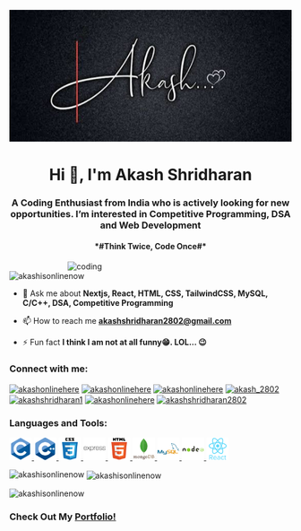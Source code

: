 ![logo](https://github.com/akashisonlinenow/akashisonlinenow/blob/main/images.png)

<h1 align="center">Hi 👋, I'm Akash Shridharan</h1>
<h3 align="center">A Coding Enthusiast from India who is actively looking for new opportunities. I’m interested in Competitive Programming, DSA and Web Development</h3>
<h4 align='center'>*#Think Twice, Code Once#*</h4>
<img align="right" alt="coding" width="400" src="https://camo.githubusercontent.com/97d0c0c4209208d8ec9573c7e213e05872a9f59b703868647b559b77af601cc6/68747470733a2f2f692e70696e696d672e636f6d2f6f726967696e616c732f65382f66342f35332f65386634353334363961336563393765636433353464663436356437333931332e676966">
<p align="left"> <img src="https://komarev.com/ghpvc/?username=akashisonlinenow&label=Profile%20views&color=0e75b6&style=flat" alt="akashisonlinenow" /> </p>

- 💬 Ask me about **Nextjs, React, HTML, CSS, TailwindCSS, MySQL, C/C++, DSA, Competitive Programming**

- 📫 How to reach me **akashshridharan2802@gmail.com**

- ⚡ Fun fact **I think I am not at all funny😁. LOL... 😉**

<h3 align="left">Connect with me:</h3>
<p align="left">
<a href="https://twitter.com/akashonlinehere" target="blank"><img align="center" src="https://raw.githubusercontent.com/rahuldkjain/github-profile-readme-generator/master/src/images/icons/Social/twitter.svg" alt="akashonlinehere" height="30" width="40" /></a>
<a href="https://linkedin.com/in/akashonlinehere" target="blank"><img align="center" src="https://raw.githubusercontent.com/rahuldkjain/github-profile-readme-generator/master/src/images/icons/Social/linked-in-alt.svg" alt="akashonlinehere" height="30" width="40" /></a>
<!-- <a href="https://fb.com/akash.prakashan.96" target="blank"><img align="center" src="https://raw.githubusercontent.com/rahuldkjain/github-profile-readme-generator/master/src/images/icons/Social/facebook.svg" alt="akash.prakashan.96" height="30" width="40" /></a> -->
<a href="https://instagram.com/akashonlinehere" target="blank"><img align="center" src="https://raw.githubusercontent.com/rahuldkjain/github-profile-readme-generator/master/src/images/icons/Social/instagram.svg" alt="akashonlinehere" height="30" width="40" /></a>
<a href="https://www.codechef.com/users/akash_2802" target="blank"><img align="center" src="https://cdn.jsdelivr.net/npm/simple-icons@3.1.0/icons/codechef.svg" alt="akash_2802" height="30" width="40" /></a>
<a href="https://www.hackerrank.com/akashshridharan1" target="blank"><img align="center" src="https://raw.githubusercontent.com/rahuldkjain/github-profile-readme-generator/master/src/images/icons/Social/hackerrank.svg" alt="akashshridharan1" height="30" width="40" /></a>
<a href="https://www.leetcode.com/akashonlinehere" target="blank"><img align="center" src="https://raw.githubusercontent.com/rahuldkjain/github-profile-readme-generator/master/src/images/icons/Social/leet-code.svg" alt="akashonlinehere" height="30" width="40" /></a>
<a href="https://auth.geeksforgeeks.org/user/akashshridharan2802" target="blank"><img align="center" src="https://raw.githubusercontent.com/rahuldkjain/github-profile-readme-generator/master/src/images/icons/Social/geeks-for-geeks.svg" alt="akashshridharan2802" height="30" width="40" /></a>
</p>

<h3 align="left">Languages and Tools:</h3>
<p align="left"> <a href="https://www.cprogramming.com/" target="_blank" rel="noreferrer"> <img src="https://raw.githubusercontent.com/devicons/devicon/master/icons/c/c-original.svg" alt="c" width="40" height="40"/> </a> <a href="https://www.w3schools.com/cpp/" target="_blank" rel="noreferrer"> <img src="https://raw.githubusercontent.com/devicons/devicon/master/icons/cplusplus/cplusplus-original.svg" alt="cplusplus" width="40" height="40"/> </a> <a href="https://www.w3schools.com/css/" target="_blank" rel="noreferrer"> <img src="https://raw.githubusercontent.com/devicons/devicon/master/icons/css3/css3-original-wordmark.svg" alt="css3" width="40" height="40"/> </a> <a href="https://expressjs.com" target="_blank" rel="noreferrer"> <img src="https://raw.githubusercontent.com/devicons/devicon/master/icons/express/express-original-wordmark.svg" alt="express" width="40" height="40"/> </a> <a href="https://www.w3.org/html/" target="_blank" rel="noreferrer"> <img src="https://raw.githubusercontent.com/devicons/devicon/master/icons/html5/html5-original-wordmark.svg" alt="html5" width="40" height="40"/> </a> <a href="https://www.mongodb.com/" target="_blank" rel="noreferrer"> <img src="https://raw.githubusercontent.com/devicons/devicon/master/icons/mongodb/mongodb-original-wordmark.svg" alt="mongodb" width="40" height="40"/> </a> <a href="https://www.mysql.com/" target="_blank" rel="noreferrer"> <img src="https://raw.githubusercontent.com/devicons/devicon/master/icons/mysql/mysql-original-wordmark.svg" alt="mysql" width="40" height="40"/> </a> <a href="https://nodejs.org" target="_blank" rel="noreferrer"> <img src="https://raw.githubusercontent.com/devicons/devicon/master/icons/nodejs/nodejs-original-wordmark.svg" alt="nodejs" width="40" height="40"/> </a> <a href="https://reactjs.org/" target="_blank" rel="noreferrer"> <img src="https://raw.githubusercontent.com/devicons/devicon/master/icons/react/react-original-wordmark.svg" alt="react" width="40" height="40"/> </a> </p>

<p><img align="left" src="https://github-readme-stats.vercel.app/api/top-langs?username=akashisonlinenow&show_icons=true&locale=en&layout=compact" alt="akashisonlinenow" /></p>

<p>&nbsp;<img align="center" src="https://github-readme-stats.vercel.app/api?username=akashisonlinenow&show_icons=true&locale=en" alt="akashisonlinenow" /></p>

<p><img align="center" src="https://github-readme-streak-stats.herokuapp.com/?user=akashisonlinenow&" alt="akashisonlinenow" /></p>

### Check Out My [Portfolio!](https://portfolio-akashonlinehere.vercel.app/)
